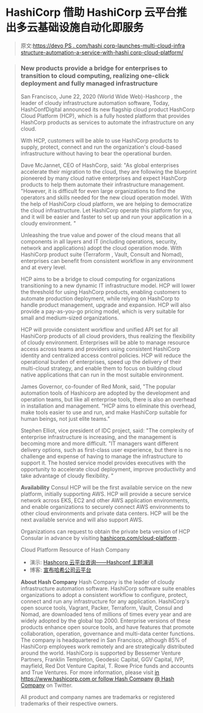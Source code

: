 # HashiCorp 借助 HashiCorp 云平台推出多云基础设施自动化即服务

> 原文:[https://devo PS . com/hashi corp-launches-multi-cloud-infra structure-automation-a-service-with-hashi corp-cloud-platform/](https://devops.com/hashicorp-launches-multi-cloud-infrastructure-automation-as-a-service-with-hashicorp-cloud-platform/)

> ### New products provide a bridge for enterprises to transition to cloud computing, realizing one-click deployment and fully managed infrastructure
> 
> San Francisco, June 22, 2020 (World Wide Web)-Hashcorp , the leader of cloudy infrastructure automation software, Today, HashConfDigital announced its new flagship cloud product HashCorp Cloud Platform (HCP), which is a fully hosted platform that provides HashCorp products as services to automate the infrastructure on any cloud.
> 
> With HCP, customers will be able to use HashiCorp products to supply, protect, connect and run the organization's cloud-based infrastructure without having to bear the operational burden.
> 
> Dave McJannet, CEO of HashCorp, said: "As global enterprises accelerate their migration to the cloud, they are following the blueprint pioneered by many cloud native enterprises and expect HashCorp products to help them automate their infrastructure management. "However, it is difficult for even large organizations to find the operators and skills needed for the new cloud operation model. With the help of HashiCorp cloud platform, we are helping to democratize the cloud infrastructure. Let HashiCorp operate this platform for you, and it will be easier and faster to set up and run your application in a cloudy environment. "
> 
> Unleashing the true value and power of the cloud means that all components in all layers and IT (including operations, security, network and applications) adopt the cloud operation mode. With HashiCorp product suite (Terraform , Vault, Consult and Nomad), enterprises can benefit from consistent workflow in any environment and at every level.
> 
> HCP aims to be a bridge to cloud computing for organizations transitioning to a new dynamic IT infrastructure model. HCP will lower the threshold for using HashCorp products, enabling customers to automate production deployment, while relying on HashCorp to handle product management, upgrade and expansion. HCP will also provide a pay-as-you-go pricing model, which is very suitable for small and medium-sized organizations.
> 
> HCP will provide consistent workflow and unified API set for all HashiCorp products of all cloud providers, thus realizing the flexibility of cloudy environment. Enterprises will be able to manage resource access across teams and providers using consistent HashiCorp identity and centralized access control policies. HCP will reduce the operational burden of enterprises, speed up the delivery of their multi-cloud strategy, and enable them to focus on building cloud native applications that can run in the most suitable environment.
> 
> James Governor, co-founder of Red Monk, said, "The popular automation tools of Hashicorp are adopted by the development and operation teams, but like all enterprise tools, there is also an overhead in installation and management. "HCP aims to eliminate this overhead, make tools easier to use and run, and make HashiCorp suitable for human beings, not just elite teams."
> 
> Stephen Elliot, vice president of IDC project, said: "The complexity of enterprise infrastructure is increasing, and the management is becoming more and more difficult. "IT managers want different delivery options, such as first-class user experience, but there is no challenge and expense of having to manage the infrastructure to support it. The hosted service model provides executives with the opportunity to accelerate cloud deployment, improve productivity and take advantage of cloudy flexibility. "
> 
> **Availability**
> Consul HCP will be the first available service on the new platform, initially supporting AWS. HCP will provide a secure service network across EKS, EC2 and other AWS application environments, and enable organizations to securely connect AWS environments to other cloud environments and private data centers. HCP will be the next available service and will also support AWS.
> 
> Organizations can request to obtain the private beta version of HCP Consular in advance by visiting [hashicorp.com/cloud-platform](https://hashicorp.com/cloud-platform) .
> 
> Cloud Platform Resource of Hash Company
> 
> *   演示: [Hashcorp 云平台咨询——Hashconf 主题演讲](https://www.hashicorp.com/resources/hashicorp-cloud-platform-consul-hashiconf-keynote-demo)
> *   博客: [宣布哈希公司云平台](https://www.hashicorp.com/blog/announcing-cloud-platform)
> 
> **About Hash Company**
> Hash Company is the leader of cloudy infrastructure automation software. HashiCorp software suite enables organizations to adopt a consistent workflow to configure, protect, connect and run any infrastructure for any application. HashiCorp's open source tools, Vagrant, Packer, Terraform, Vault, Consul and Nomad, are downloaded tens of millions of times every year and are widely adopted by the global top 2000\. Enterprise versions of these products enhance open source tools, and have features that promote collaboration, operation, governance and multi-data center functions. The company is headquartered in San Francisco, although 85% of HashiCorp employees work remotely and are strategically distributed around the world. HashiCorp is supported by Bessemer Venture Partners, Franklin Templeton, Geodesic Capital, GGV Capital, IVP, mayfield, Red Dot Venture Capital, T. Rowe Price funds and accounts and True Ventures. For more information, please visit [in https://www.hashicorp.com or follow Hash Company](https://www.globenewswire.com/Tracker?data=LGM_vRKJ69c6YJTgB0AZJrfm88J71ur9zEtde8e_4AX_KUlpb8H3KBRPAz9JjkNu775BdiTL3UhNym3pKh3h-7cI8tPDMJV5bWFhctRh1YSHe_lqSY-tBTBTt6yqV86F7eErX4pidVuryMJ5DHslRDbEUXHQ6kzx9VXjEXuad3TAli0dNfFXvel7U650jKju-JYEaAtxE87G3NnTKKd87l7TJ2X427AAIpMKi3IKs66b5zuEg66Clh5Oy-maWIziiC_jyyb-nKcMLOoPhRCDAdoCML1oUpmcw6m1xK3uEeKepVqz4-bJMtCyJuJ7c_6FObOM4AXqwebLD25wSkvKi_FWv7jvO9aT6NQaCqvimCGNMl0A_JIBV4JjyMl7su_VSx3S_o92zEWYQEKK64M0ZaVujqElyGSPwXywtpwUJe_IK29PeL5jGMF4u2lxu4g3nYT0kaPXl30r646QXjXPLSWkcPuLjOSMYljbmiXkOpXsifNw-0MH4bVX9QBOyTU_) [@ Hash Company](https://www.globenewswire.com/Tracker?data=ZwZ-4QRt0pEbEhWD2FLSbFP__1DcC5E6SJyP_fSP8b-kUzcRraWzgNwRMyQLB7uZGXd8xk9TF4xZMZxgVYzMWOAzu2QfBIS8wCLWzP_A-Qfs-tWdrSni5XcNflNJThKx_uhecmJOewPgtmB6nZ8dAb_qkPfGkQjoVblOmgGYgrz9YwM9RoIB2ajnRSW08dd7GDPofbdJGGdCFJEnSpbmaAn_0t5iC27gV0AL5R-F9aEutttwsxCR8gLXWhJ8xn23PMConU198b_cUJw4jDOJI-y4XCI8TVfbRzw7axwZ47Xnobs2lw1p--q5yd3iSoctHi_P2RnfElzFm5l4bzbCdDqSR59rNNkL-f7F17N8vNLTXAwXz2voge9j1_AP2Mo1RW3TgRo6AOlZef-UGMkhwgTilm06MIJeRGEK4upvKgs=) on Twitter.
> 
> All product and company names are trademarks or registered trademarks of their respective owners.